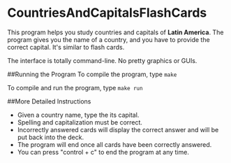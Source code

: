 # CountriesAndCapitalsFlashCards

This program helps you study countries and capitals of **Latin America**. The program gives you the name of a country, and you have to provide the correct capital. It's similar to flash cards.

The interface is totally command-line. No pretty graphics or GUIs.

##Running the Program
To compile the program, type ```make```

To compile and run the program, type ```make run```

##More Detailed Instructions
* Given a country name, type the its capital.
* Spelling and capitalization must be correct.
* Incorrectly answered cards will display the correct answer and will be put back into the deck.
* The program will end once all cards have been correctly answered.
* You can press "control + c" to end the program at any time.
